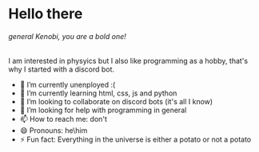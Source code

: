 # Hello there 
###### general Kenobi, you are a bold one!


I am interested in physyics but I also like programming as a hobby, that's why I started with a discord bot.

- 🔭 I’m currently unenployed :(
- 🌱 I’m currently learning html, css, js and python
- 👯 I’m looking to collaborate on discord bots (it's all I know)
- 🤔 I’m looking for help with programming in general
- 📫 How to reach me: don't
- 😄 Pronouns: he\him
- ⚡ Fun fact: Everything in the universe is either a potato or not a potato
